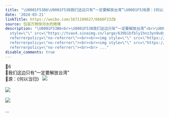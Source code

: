 ```yaml
---
title: "\U0001F53B6\U0001F53B我们这边只有“一定要解放台湾”\U0001F53B源：《何以当归》 [图片][图片][图片]"
date: '2024-03-21'
linkTitle: https://weibo.com/1671109627/O660F23ZB
source: 包容万物恒河水的微博
description: "\U0001F53B6<br>\U0001F53B我们这边只有“一定要解放台湾”<br>\U0001F53B源：《何以当归》 <img
  style=\"\" src=\"https://tvax4.sinaimg.cn/large/639b1bfbly1hnz3yn9u8yj21cw0rgnku.jpg\"
  referrerpolicy=\"no-referrer\"><br><br><img style=\"\" src=\"https://tvax4.sinaimg.cn/large/639b1bfbly1hnz3yxff1mj21d10r9e45.jpg\"
  referrerpolicy=\"no-referrer\"><br><br><img style=\"\" src=\"https://tvax1.sinaimg.cn/large/639b1bfbly1hnz3zq9ropj21cv0riazh.jpg\"
  referrerpolicy=\"no-referrer\"><br><br> ..."
disable_comments: true
---
```

🔻6<br>🔻我们这边只有“一定要解放台湾”<br>🔻源：《何以当归》 <img style="" src="https://tvax4.sinaimg.cn/large/639b1bfbly1hnz3yn9u8yj21cw0rgnku.jpg" referrerpolicy="no-referrer"><br><br><img style="" src="https://tvax4.sinaimg.cn/large/639b1bfbly1hnz3yxff1mj21d10r9e45.jpg" referrerpolicy="no-referrer"><br><br><img style="" src="https://tvax1.sinaimg.cn/large/639b1bfbly1hnz3zq9ropj21cv0riazh.jpg" referrerpolicy="no-referrer"><br><br> ...